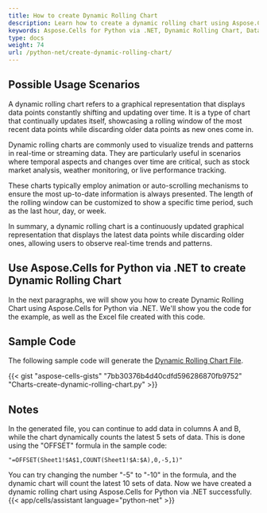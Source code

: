 ```yaml
---
title: How to create Dynamic Rolling Chart
description: Learn how to create a dynamic rolling chart using Aspose.Cells for Python via .NET. Our guide will demonstrate how to implement smooth data transitions and rolling averages in your chart for a continuous and updated display.
keywords: Aspose.Cells for Python via .NET, Dynamic Rolling Chart, Data Transitions, Smooth Averages, Continuous Display, Updating Visualization.
type: docs
weight: 74
url: /python-net/create-dynamic-rolling-chart/
---
```


## **Possible Usage Scenarios**
A dynamic rolling chart refers to a graphical representation that displays data points constantly shifting and updating over time. It is a type of chart that continually updates itself, showcasing a rolling window of the most recent data points while discarding older data points as new ones come in.

Dynamic rolling charts are commonly used to visualize trends and patterns in real-time or streaming data. They are particularly useful in scenarios where temporal aspects and changes over time are critical, such as stock market analysis, weather monitoring, or live performance tracking.

These charts typically employ animation or auto-scrolling mechanisms to ensure the most up-to-date information is always presented. The length of the rolling window can be customized to show a specific time period, such as the last hour, day, or week.

In summary, a dynamic rolling chart is a continuously updated graphical representation that displays the latest data points while discarding older ones, allowing users to observe real-time trends and patterns.

## **Use Aspose.Cells for Python via .NET to create Dynamic Rolling Chart**
In the next paragraphs, we will show you how to create Dynamic Rolling Chart using Aspose.Cells for Python via .NET. We'll show you the code for the example, as well as the Excel file created with this code.

## **Sample Code**
The following sample code will generate the [Dynamic Rolling Chart File](DynamicRollingChart.xlsx).

{{< gist "aspose-cells-gists" "7bb30376b4d40cdfd596286870fb9752" "Charts-create-dynamic-rolling-chart.py" >}}

## **Notes**
In the generated file, you can continue to add data in columns A and B, while the chart dynamically counts the latest 5 sets of data. This is done using the "OFFSET" formula in the sample code:

```
"=OFFSET(Sheet1!$A$1,COUNT(Sheet1!$A:$A),0,-5,1)"
```

You can try changing the number "-5" to "-10" in the formula, and the dynamic chart will count the latest 10 sets of data. Now we have created a dynamic rolling chart using Aspose.Cells for Python via .NET successfully.
{{< app/cells/assistant language="python-net" >}}